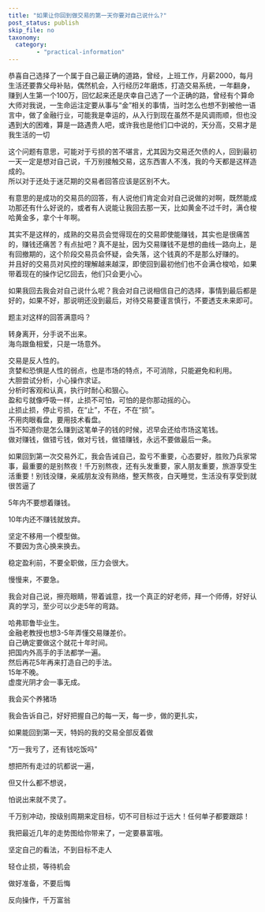 ```yaml
---
title: "如果让你回到做交易的第一天你要对自己说什么?"
post_status: publish
skip_file: no
taxonomy:
  category:
        - "practical-information"
---
```


恭喜自己选择了一个属于自己最正确的道路，曾经，上班工作，月薪2000，每月生活还要靠父母补贴，偶然机会，入行经历2年磨炼，打造交易系统，一年翻身，赚到人生第一个100万，回忆起来还是庆幸自己选了一个正确的路，曾经有个算命大师对我说，一生命运注定要从事与“金”相关的事情，当时怎么也想不到被他一语言中，做了金融行业，可能我是幸运的，从入行到现在虽然不是风调雨顺，但也没遇到大的困难，算是一路遇贵人吧，或许我也是他们口中说的，天分高，交易才是我生活的一切

这个问题有意思，可能对于亏损的苦不堪言，尤其因为交易还欠债的人，回到最初一天一定是想对自己说，千万别接触交易，这东西害人不浅，我的今天都是这样造成的。  
所以对于还处于迷茫期的交易者回答应该是区别不大。

有意思的是成功的交易员的回答，有人说他们肯定会对自己说做的对啊，既然能成功那还有什么好说的，或者有人说能让我回去那一天，比如黄金不过千时，满仓梭哈黄金多，拿个十年啊。

其实不是这样的，成熟的交易员会觉得现在的交易即使能赚钱，其实也是很痛苦的，赚钱还痛苦？有点扯吧？真不是扯，因为交易赚钱不是想的曲线一路向上，是有回撤期的，这个阶段交易员会怀疑，会失落，这个钱真的不是那么好赚的。  
并且好的交易员对风控的理解越来越深，即使回到最初他们也不会满仓梭哈，如果带着现在的操作记忆回去，他们只会更小心。

如果我回去我会对自己说什么呢？我会对自己说相信自己的选择，事情到最后都是好的，如果不好，那说明还没到最后，对待交易要谨言慎行，不要透支未来即可。

题主对这样的回答满意吗？

转身离开，分手说不出来。  
海鸟跟鱼相爱，只是一场意外。

交易是反人性的。  
贪婪和恐惧是人性的弱点，也是市场的特点，不可消除，只能避免和利用。  
大胆尝试分析，小心操作求证。  
分析时客观和认真，执行时耐心和狠心。  
盈和亏就像呼吸一样，止损不可怕，可怕的是你那动摇的心。  
止损止损，停止亏损，在“止”，不在，不在“损”。  
不用肉眼看盘，要用技术看盘。  
当不知道你是怎么赚到这笔单子的钱的时候，迟早会还给市场这笔钱。  
做对赚钱，做错亏钱，做对亏钱，做错赚钱，永远不要做最后一条。

如果回到第一次交易外汇，我会告诫自己，盈亏不重要，心态要好，胜败乃兵家常事，最重要的是别熬夜！千万别熬夜，还有头发重要，家人朋友重要，旅游享受生活重要！别钱没赚，亲戚朋友没有熟络，整天熬夜，白天睡觉，生活没有享受到就很苦逼了

5年内不要想着赚钱。

10年内还不赚钱就放弃。

坚定不移用一个模型做。  
不要因为贪心换来换去。

稳定盈利前，不要全职做，压力会很大。

慢慢来，不要急。

我会对自己说，擦亮眼睛，带着诚意，找一个真正的好老师，拜一个师傅，好好认真的学习，至少可以少走5年的弯路。

哈弗耶鲁毕业生。  
金融老教授也想3-5年弄懂交易赚差价。  
自己确定要做这个就花十年时间。  
把国内外高手的手法都学一遍。  
然后再花5年再来打造自己的手法。  
15年不晚。  
虚度光阴才会一事无成。

我会买个养猪场

我会告诉自己，好好把握自己的每一天，每一步，做的更扎实，

如果能回到第一天，特妈的我的交易全部反着做

“万一我亏了，还有钱吃饭吗"

想把所有走过的坑都说一遍，

但又什么都不想说，

怕说出来就不灵了。

千万别冲动，按级别周期来定目标，切不可目标过于远大！任何单子都要跟踪！

我把最近几年的走势图给你带来了，一定要暴富哦。

坚定自己的看法，不到目标不走人

轻仓止损，等待机会

做好准备，不要后悔

反向操作，千万富翁
